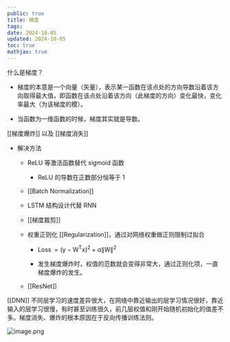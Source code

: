 ```yaml
---
public: true
title: 梯度
tags:
date: 2024-10-05
updated: 2024-10-05
toc: true
mathjax: true
---
```


什么是梯度？

  + 梯度的本意是一个向量（矢量），表示某一函数在该点处的方向导数沿着该方向取得最大值，即函数在该点处沿着该方向（此梯度的方向）变化最快，变化率最大（为该梯度的模）。

  + 当函数为一维函数的时候，梯度其实就是导数。

[[梯度爆炸]] 以及 [[梯度消失]]

  + 解决方法

    + ReLU 等激活函数替代 sigmoid 函数

      + ReLU 的导数在正数部分恒等于 1

    + [[Batch Normalization]]

    + LSTM 结构设计代替 RNN

    + [[梯度裁剪]]

    + 权重正则化 [[Regularization]]，通过对网络权重做正则限制过拟合

      + $\operatorname{Loss}=\left(\mathrm{y}-\mathrm{W}^{\mathrm{T}} \mathrm{x}\right)^2+\alpha\|\mathrm{W}\|^2$

      + 发生梯度爆炸时，权值的范数就会变得非常大，通过正则化项，一直梯度爆炸的发生。

    + [[ResNet]]

[[DNN]] 不同层学习的速度差异很大，在网络中靠近输出的层学习情况很好，靠近输入的层学习很慢，有时甚至训练很久，前几层权值和刚开始随机初始化的值差不多。梯度消失、爆炸的根本原因在于反向传播训练法则。

![image.png](/assets/image_1690097215252_0.png)


